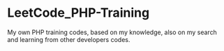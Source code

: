 # LeetCode_PHP-Training
My own PHP training codes, based on my knowledge, also on my search and learning from other developers codes.
